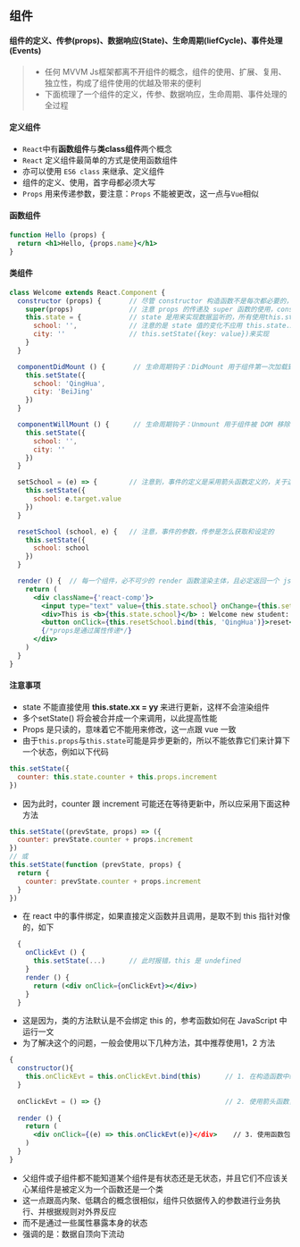 ## 组件

#### 组件的定义、传参(props)、数据响应(State)、生命周期(liefCycle)、事件处理(Events)

> * 任何 MVVM Js框架都离不开组件的概念，组件的使用、扩展、复用、独立性，构成了组件使用的优越及带来的便利
> * 下面梳理了一个组件的定义，传参、数据响应，生命周期、事件处理的全过程


#### 定义组件

* `React`中有**函数组件**与**类class组件**两个概念
* `React` 定义组件最简单的方式是使用函数组件 
* 亦可以使用 `ES6 class` 来继承、定义组件
* 组件的定义、使用，首字母都必须大写
* `Props` 用来传递参数，要注意：`Props` 不能被更改，这一点与`Vue`相似

#### 函数组件

```jsx
function Hello (props) {
  return <h1>Hello, {props.name}</h1>
}
```

#### 类组件

```jsx
class Welcome extends React.Component {
  constructor (props) {       // 尽管 constructor 构造函数不是每次都必要的，但为了实现组件的参数传递，props 必不可少
    super(props)              // 注意 props 的传递及 super 函数的使用，constructor 必须搭配 super
    this.state = {            // state 是用来实现数据监听的，所有使用this.state.xx 的变量将在数据变化时被实时渲染响应
      school: '',             // 注意的是 state 值的变化不应用 this.state.xx = yy的方法，而是使用
      city: ''                // this.setState({key: value})来实现
    }
  }

  componentDidMount () {       // 生命周期钩子：DidMount 用于组件第一次加载到 DOM 中，挂载
    this.setState({
      school: 'QingHua',
      city: 'BeiJing'
    })
  }

  componentWillMount () {      // 生命周期钩子：Unmount 用于组件被 DOM 移除，即卸载
    this.setState({
      school: '',
      city: ''
    })
  }

  setSchool = (e) => {        // 注意到，事件的定义是采用箭头函数定义的，关于这个问题，可以查看下面的提示
    this.setState({
      school: e.target.value
    })
  }

  resetSchool (school, e) {   // 注意，事件的参数，传参是怎么获取和设定的
    this.setState({
      school: school
    })
  }

  render () {  // 每一个组件，必不可少的 render 函数渲染主体，且必定返回一个 jsx 对象
    return (
      <div className={'react-comp'}>
        <input type="text" value={this.state.school} onChange={this.setSchool}/>
        <div>This is <b>{this.state.school}</b> : Welcome new student: <b>{this.props.student}</b></div>
        <button onClick={this.resetSchool.bind(this, 'QingHua')}>reset</button>     {/*函数的传递参数，一般使用 .bind(this. params) 来进行传递*/}
        {/*props是通过属性传递*/}
      </div>
    )
  }
}

```


#### 注意事项

* state 不能直接使用 <b>this.state.xx = yy </b> 来进行更新，这样不会渲染组件
* 多个setState() 将会被合并成一个来调用，以此提高性能
* Props 是只读的，意味着它不能用来修改，这一点跟 vue 一致
* 由于`this.props`与`this.state`可能是异步更新的，所以不能依靠它们来计算下一个状态，例如以下代码

```jsx
this.setState({
  counter: this.state.counter + this.props.increment
})
```

* 因为此时，counter 跟 increment 可能还在等待更新中，所以应采用下面这种方法

```jsx
this.setState((prevState, props) => ({
  counter: prevState.counter + props.increment
})
// 或
this.setState(function (prevState, props) {
  return {
    counter: prevState.counter + props.increment
  }
})
```

* 在 react 中的事件绑定，如果直接定义函数并且调用，是取不到 this 指针对像的，如下

```jsx
  {
    onClickEvt () {
      this.setState(...)      // 此时报错，this 是 undefined
    }
    render () {
      return (<div onClick={onClickEvt}></div>)
    }
  }
```

* 这是因为，类的方法默认是不会绑定 this 的，参考函数如何在 JavaScript 中运行一文 
* 为了解决这个的问题，一般会使用以下几种方法，其中推荐使用1，2 方法

```jsx
{
  constructor(){
    this.onClickEvt = this.onClickEvt.bind(this)      // 1. 在构造函数中绑定 this，常规操作，但较为麻烦
  }
  
  onClickEvt = () => {}                               // 2. 使用箭头函数，需要 babel 转义
  
  render () {
    return (
      <div onClick={(e) => this.onClickEvt(e)}</div>    // 3. 使用函数包裹，这种用法如果这个回调函数作为一个属性值传入低阶组件（即 props 使用）可能会额外地进行重新渲染，导致性能问题
    )
  }
}
```

* 父组件或子组件都不能知道某个组件是有状态还是无状态，并且它们不应该关心某组件是被定义为一个函数还是一个类
* 这一点跟高内聚、低耦合的概念很相似，组件只依据传入的参数进行业务执行、并根据规则对外界反应
* 而不是通过一些属性暴露本身的状态
* 强调的是：数据自顶向下流动
